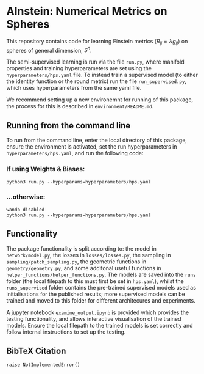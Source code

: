 # AInstein: Numerical Metrics on Spheres  
This repository contains code for learning Einstein metrics ($R_{ij} = \lambda g_{ij}$) on spheres of general dimension, $S^n$.  
  
The semi-supervised learning is run via the file `run.py`, where manifold properties and training hyperparameters are set using the `hyperparameters/hps.yaml` file. To instead train a supervised model (to either the identity function or the round metric) run the file `run_supervised.py`, which uses hyperparameters from the same yaml file.  

We recommend setting up a new environemnt for running of this package, the process for this is described in `environment/README.md`.  

## Running from the command line  
To run from the command line, enter the local directory of this package, ensure the environment is activated, set the run hyperparameters in `hyperparameters/hps.yaml`, and run the following code:  
### If using Weights & Biases:
```
python3 run.py --hyperparams=hyperparameters/hps.yaml
```
### ...otherwise:
```
wandb disabled
python3 run.py --hyperparams=hyperparameters/hps.yaml
```

## Functionality
The package functionality is split according to: the model in `network/model.py`, the losses in `losses/losses.py`, the sampling in `sampling/patch_sampling.py`, the geometric functions in `geometry/geometry.py`, and some additonal useful functions in `helper_functions/helper_functions.py`. The models are saved into the `runs` folder (the local filepath to this must first be set in `hps.yaml`), whilst the `runs_supervised` folder contains the pre-trained supervised models used as initialisations for the published results; more supervised models can be trained and moved to this folder for different architecures and experiments.

A jupyter notebook `examine_output.ipynb` is provided which provides the testing functionality, and allows interactive visualisation of the trained models. Ensure the local filepath to the trained models is set correctly and follow internal instructions to set up the testing.   
  
## BibTeX Citation  
``` 
raise NotImplementedError()  
```

